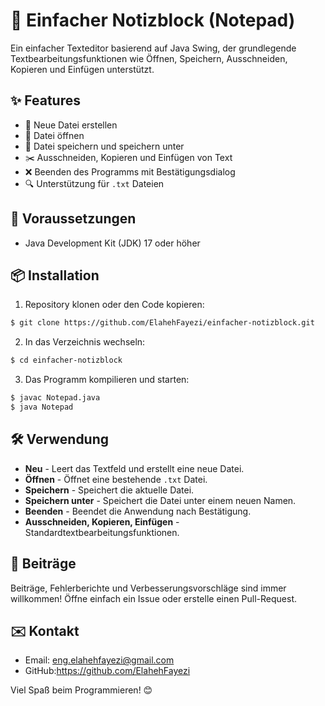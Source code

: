 # 📒 Einfacher Notizblock (Notepad)

Ein einfacher Texteditor basierend auf Java Swing, der grundlegende Textbearbeitungsfunktionen wie Öffnen, Speichern, Ausschneiden, Kopieren und Einfügen unterstützt.

## ✨ Features

* 📄 Neue Datei erstellen
* 📂 Datei öffnen
* 💾 Datei speichern und speichern unter
* ✂️ Ausschneiden, Kopieren und Einfügen von Text
* ❌ Beenden des Programms mit Bestätigungsdialog
* 🔍 Unterstützung für `.txt` Dateien

## 🚀 Voraussetzungen

* Java Development Kit (JDK) 17 oder höher

## 📦 Installation

1. Repository klonen oder den Code kopieren:

```bash
$ git clone https://github.com/ElahehFayezi/einfacher-notizblock.git
```

2. In das Verzeichnis wechseln:

```bash
$ cd einfacher-notizblock
```

3. Das Programm kompilieren und starten:

```bash
$ javac Notepad.java
$ java Notepad
```

## 🛠️ Verwendung

* **Neu** - Leert das Textfeld und erstellt eine neue Datei.
* **Öffnen** - Öffnet eine bestehende `.txt` Datei.
* **Speichern** - Speichert die aktuelle Datei.
* **Speichern unter** - Speichert die Datei unter einem neuen Namen.
* **Beenden** - Beendet die Anwendung nach Bestätigung.
* **Ausschneiden, Kopieren, Einfügen** - Standardtextbearbeitungsfunktionen.

## 🤝 Beiträge

Beiträge, Fehlerberichte und Verbesserungsvorschläge sind immer willkommen! Öffne einfach ein Issue oder erstelle einen Pull-Request.

## ✉️ Kontakt

* Email: eng.elahehfayezi@gmail.com
* GitHub:https://github.com/ElahehFayezi

Viel Spaß beim Programmieren! 😊

